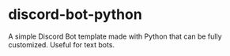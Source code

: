 # discord-bot-python
A simple Discord Bot template made with Python that can be fully customized. Useful for text bots.
